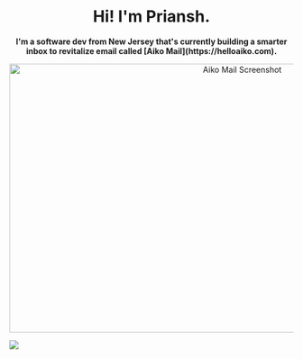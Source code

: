 <h1 align="center">Hi! I'm Priansh.</h1>

<p align="center"><b>I'm a software dev from New Jersey that's currently building a smarter inbox to revitalize email called [Aiko Mail](https://helloaiko.com).</b></p>

<p align="center">
  <img width="810" height="478/2" align="center" src="https://priansh.com/aikomail-screenshot.png" alt="Aiko Mail Screenshot">
</p>

![](https://a08theeng4.execute-api.us-east-1.amazonaws.com/default/github-tracker)
